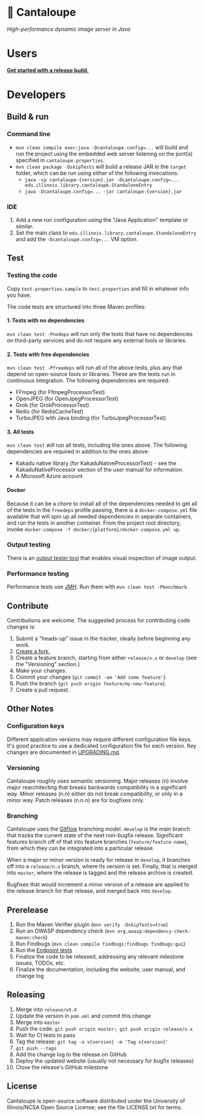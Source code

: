 # 🍈 Cantaloupe

*High-performance dynamic image server in Java*

# Users

**[Get started with a release build.](https://github.com/cantaloupe-project/cantaloupe/releases)**

# Developers

## Build & run

### Command line

* `mvn clean compile exec:java -Dcantaloupe.config=...` will build and run the
  project using the embedded web server listening on the port(s) specified in
  `cantaloupe.properties`.
* `mvn clean package -DskipTests` will build a release JAR in the `target`
  folder, which can be run using either of the following invocations:
    * `java -cp cantaloupe-{version}.jar -Dcantaloupe.config=... edu.illinois.library.cantaloupe.StandaloneEntry`
    * `java -Dcantaloupe.config=... -jar cantaloupe-{version}.jar`

### IDE

1. Add a new run configuration using the "Java Application" template or
   similar.
2. Set the main class to `edu.illinois.library.cantaloupe.StandaloneEntry` and
   add the `-Dcantaloupe.config=...` VM option.

## Test

### Testing the code

Copy `test.properties.sample` to `test.properties` and fill in whatever info
you have.

The code tests are structured into three Maven profiles:

#### 1. Tests with no dependencies

`mvn clean test -Pnodeps` will run only the tests that have no dependencies
on third-party services and do not require any external tools or libraries.

#### 2. Tests with free dependencies

`mvn clean test -Pfreedeps` will run all of the above tests, plus any that
depend on open-source tools or libraries. These are the tests run in
continuous integration. The following dependencies are required:

* FFmpeg (for FfmpegProcessorTest)
* OpenJPEG (for OpenJpegProcessorTest)
* Grok (for GrokProcessorTest)
* Redis (for RedisCacheTest)
* TurboJPEG with Java binding (for TurboJpegProcessorTest)

#### 3. All tests

`mvn clean test` will run all tests, including the ones above. The following
dependencies are required in addition to the ones above:

* Kakadu native library (for KakaduNativeProcessorTest) - see the
  KakaduNativeProcessor section of the user manual for information.
* A Microsoft Azure account

#### Docker

Because it can be a chore to install all of the dependencies needed to get all
of the tests in the `freedeps` profile passing, there is a `docker-compose.yml`
file available that will spin up all needed dependencies in separate
containers, and run the tests in another container. From the project root
directory, invoke `docker-compose -f docker/{platform}/docker-compose.yml up`.

### Output testing

There is an [output tester tool](https://github.com/cantaloupe-project/output-tester)
that enables visual inspection of image output.

### Performance testing

Performance tests use [JMH](http://openjdk.java.net/projects/code-tools/jmh/).
Run them with `mvn clean test -Pbenchmark`.

## Contribute

Contributions are welcome. The suggested process for contributing code changes
is:

1. Submit a "heads-up" issue in the tracker, ideally before beginning any
   work.
2. [Create a fork.](https://github.com/cantaloupe-project/cantaloupe/fork)
3. Create a feature branch, starting from either `release/x.x` or `develop`
   (see the "Versioning" section.)
4. Make your changes.
5. Commit your changes (`git commit -am 'Add some feature'`).
6. Push the branch (`git push origin feature/my-new-feature`).
7. Create a pull request.

## Other Notes

### Configuration keys

Different application versions may require different configuration file keys.
It's good practice to use a dedicated configuration file for each version.
Key changes are documented in [UPGRADING.md](https://github.com/cantaloupe-project/cantaloupe/blob/develop/UPGRADING.md).

### Versioning

Cantaloupe roughly uses semantic versioning. Major releases (n) involve major
rearchitecting that breaks backwards compatibility in a significant way. Minor
releases (n.n) either do not break compatibility, or only in a minor way.
Patch releases (n.n.n) are for bugfixes only.

### Branching

Cantaloupe uses the
[Gitflow](https://www.atlassian.com/git/tutorials/comparing-workflows#gitflow-workflow)
branching model. `develop` is the main branch that tracks the current state of
the next non-bugfix release. Significant features branch off of that into
feature branches (`feature/feature-name`), from which they can be integrated
into a particular release.

When a major or minor version is ready for release in `develop`, it branches
off into a `release/n.n` branch, where its version is set. Finally, that is
merged into `master`, where the release is tagged and the release archive is
created.

Bugfixes that would increment a minor version of a release are applied to the
release branch for that release, and merged back into `develop`.

## Prerelease

1. Run the Maven Verifier plugin (`mvn verify -DskipTests=true`)
2. Run an OWASP dependency check (`mvn org.owasp:dependency-check-maven:check`)
3. Run Findbugs (`mvn clean compile findbugs:findbugs findbugs:gui`)
4. Run the [Endpoint tests](https://github.com/cantaloupe-project/output-tester)
5. Finalize the code to be released, addressing any relevant milestone issues,
   TODOs, etc.
6. Finalize the documentation, including the website, user manual, and change
   log

## Releasing

1. Merge into `release/vX.X`
2. Update the version in `pom.xml` and commit this change
3. Merge into `master`
4. Push the code: `git push origin master; git push origin release/x.x`
5. Wait for CI tests to pass
6. Tag the release: `git tag -a v{version} -m 'Tag v{version}'`
7. `git push --tags`
8. Add the change log to the release on GitHub
9. Deploy the updated website (usually not necessary for bugfix releases)
10. Close the release's GitHub milestone

## License

Cantaloupe is open-source software distributed under the University of
Illinois/NCSA Open Source License; see the file LICENSE.txt for terms.
